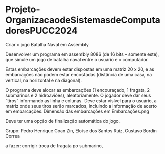 # Projeto-OrganizacaodeSistemasdeComputadoresPUCC2024
Criar o jogo Batalha Naval em Assembly

Desenvolver um programa em assembly 8086 (de 16 bits – somente este), que simule um jogo de batalha naval entre o usuário e o computador.

Estas embarcações devem estar dispostas em uma matriz 20 x 20, e as embarcações não podem estar encostadas (distância de uma casa, na vertical, na horizontal e na diagonal).

O programa deve alocar as embarcações (1 encouraçado, 1 fragata, 2 submarinos e 2 hidroaviões), aleatoriamente. O jogador deve dar seus “tiros” informando as linha e colunas. Deve estar visível para o usuário, a matriz onde seus tiros serão marcados, incluindo a informação de acerto em embarcações.
Dimensão das embarcações em Embarcações.png

Deve ter uma opção de finalização automática do jogo.

Grupo: Pedro Henrique Coan Zin, Eloise dos Santos Ruiz, Gustavo Bordin Correa

a fazer: corrigir troca de fragata po submarino,  
